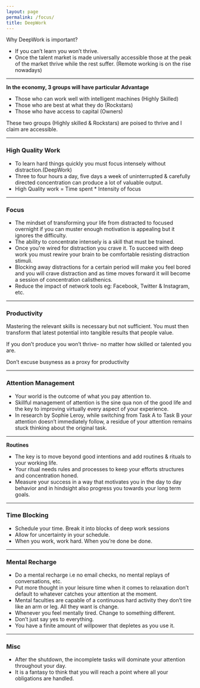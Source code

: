 ```yaml
---
layout: page
permalink: /focus/
title: DeepWork
---
```

Why DeepWork is important?

- If you can’t learn you won’t thrive.
- Once the talent market is made universally accessible those at the peak of the market thrive while the rest suffer. (Remote working is on the rise nowadays)

* * *

**In the economy, 3 groups will have particular Advantage**

- Those who can work well with intelligent machines (Highly Skilled)
- Those who are best at what they do (Rockstars)
- Those who have access to capital (Owners)

These two groups (Highly skilled & Rockstars) are poised to thrive and I claim are accessible.

* * *

### High Quality Work

- To learn hard things quickly you must focus intensely without distraction.(DeepWork)
- Three to four hours a day, five days a week of uninterrupted & carefully directed concentration can produce a lot of valuable output.
- High Quality work = Time spent * Intensity of focus

* * *

### Focus

- The mindset of transforming your life from distracted to focused overnight if you can muster enough motivation is appealing but it ignores the difficulty.
- The ability to concentrate intensely is a skill that must be trained.
- Once you're wired for distraction you crave it. To succeed with deep work you must rewire your brain to be comfortable resisting distraction stimuli.
- Blocking away distractions for a certain period will make you feel bored and you will crave distraction and as time moves forward it will become a session of concentration calisthenics.
- Reduce the impact of network tools eg: Facebook, Twitter & Instagram, etc.

* * *

### Productivity

Mastering the relevant skills is necessary but not sufficient. You must then transform that latest potential into tangible results that people value.

If you don’t produce you won’t thrive- no matter how skilled or talented you are.

Don’t excuse busyness as a proxy for productivity

* * *

### Attention Management

- Your world is the outcome of what you pay attention to.
- Skillful management of attention is the sine qua non of the good life and the key to improving virtually every aspect of your experience.
- In research by Sophie Leroy, while switching from Task A to Task B your attention doesn’t immediately follow, a residue of your attention remains stuck thinking about the original task.

* * *

**Routines**

- The key is to move beyond good intentions and add routines & rituals to your working life.
- Your ritual needs rules and processes to keep your efforts structures and concentration honed.
- Measure your success in a way that motivates you in the day to day behavior and in hindsight also progress you towards your long term goals.

* * *

### Time Blocking

- Schedule your time. Break it into blocks of deep work sessions
- Allow for uncertainty in your schedule.
- When you work, work hard. When you’re done be done.

* * *

### Mental Recharge

- Do a mental recharge i.e no email checks, no mental replays of conversations, etc.
- Put more thought in your leisure time when it comes to relaxation don’t default to whatever catches your attention at the moment.
- Mental faculties are capable of a continuous hard activity they don’t tire like an arm or leg. All they want is change.
- Whenever you feel mentally tired. Change to something different.
- Don’t just say yes to everything.
- You have a finite amount of willpower that depletes as you use it.

* * *

### Misc

- After the shutdown, the incomplete tasks will dominate your attention throughout your day.
- It is a fantasy to think that you will reach a point where all your obligations are handled.